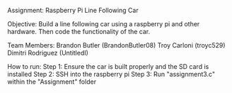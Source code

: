 Assignment: Raspberry Pi Line Following Car

Objective: Build a line following car using a raspberry pi and other hardware. Then code the functionality of the car.

Team Members: Brandon Butler (BrandonButler08) 
	Troy Carloni (troyc529) 
	Dimitri Rodriguez (UntitledI)

How to run:
	Step 1: Ensure the car is built properly and the SD card is installed
	Step 2: SSH into the raspberry pi
	Step 3: Run "assignment3.c" within the "Assignment" folder
